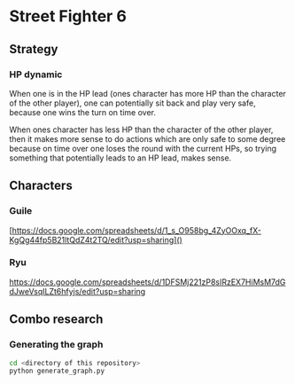 # Street Fighter 6

## Strategy

### HP dynamic

When one is in the HP lead (ones character has more HP than the character of the other player),
one can potentially sit back and play very safe, because one wins the turn on time over.

When ones character has less HP than the character of the other player, then
it makes more sense to do actions which are only safe to some degree because
on time over one loses the round with the current HPs, so trying something
that potentially leads to an HP lead, makes sense.

## Characters

### Guile

[https://docs.google.com/spreadsheets/d/1_s_O958bg_4ZyOOxq_fX-KgQg44fp5B21ltQdZ4t2TQ/edit?usp=sharing]()

### Ryu

https://docs.google.com/spreadsheets/d/1DFSMj221zP8sIRzEX7HiMsM7dGdJweVsqILZt6hfyjs/edit?usp=sharing

## Combo research

### Generating the graph

```sh
cd <directory of this repository>
python generate_graph.py
```
